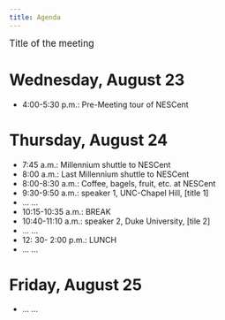 ```yaml
---
title: Agenda
---
```


<big>Title of the meeting</big>

Wednesday, August 23
====================

-   4:00-5:30 p.m.: Pre-Meeting tour of NESCent

Thursday, August 24
===================

-   7:45 a.m.: Millennium shuttle to NESCent
-   8:00 a.m.: Last Millennium shuttle to NESCent
-   8:00-8:30 a.m.: Coffee, bagels, fruit, etc. at NESCent
-   9:30-9:50 a.m.: speaker 1, UNC-Chapel Hill, \[title 1\]
-   ... ...
-   10:15-10:35 a.m.: BREAK
-   10:40-11:10 a.m.: speaker 2, Duke University, \[tile 2\]
-   ... ...
-   12: 30- 2:00 p.m.: LUNCH
-   ... ...

Friday, August 25
=================

-   ... ...

